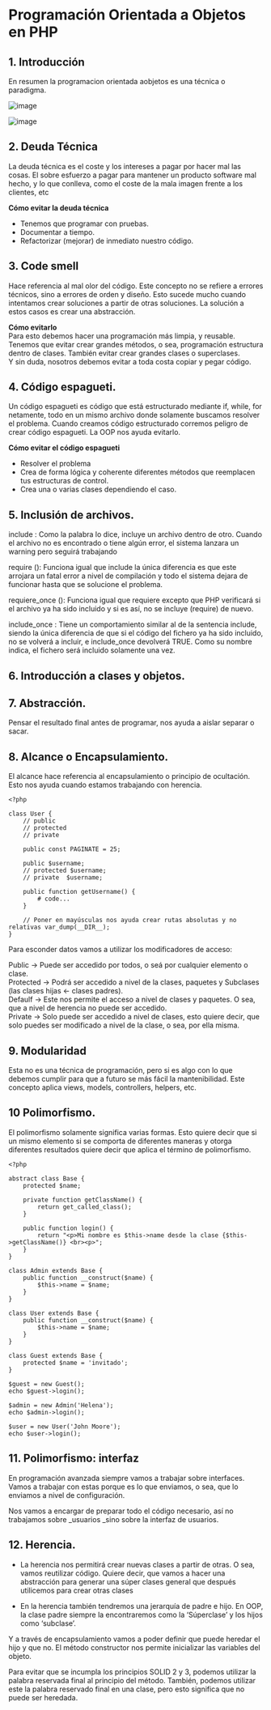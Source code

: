 # Programación Orientada a Objetos en PHP

## 1. Introducción

En resumen la programacion orientada aobjetos es una técnica o paradigma.  

![image](https://user-images.githubusercontent.com/31891276/127934972-062ced44-60d6-444d-9740-823e656bb545.png)

![image](https://user-images.githubusercontent.com/31891276/127935063-ba054bd4-f7e8-459d-8276-43724976aedc.png)

## 2. Deuda Técnica  

La deuda técnica es el coste y los intereses a pagar por hacer mal las cosas. El sobre esfuerzo a pagar para mantener un producto software mal hecho, y lo que conlleva, como el coste de la mala imagen frente a los clientes, etc  

**Cómo evitar la deuda técnica**  
- Tenemos que programar con pruebas.  
- Documentar a tiempo.  
- Refactorizar (mejorar) de inmediato nuestro código.  

## 3.  Code smell

Hace referencia al mal olor del código. Este concepto no se refiere a errores técnicos, sino a errores de orden y diseño. Esto sucede mucho cuando intentamos crear soluciones a partir de otras soluciones.
La solución a estos casos es crear una abstracción.

**Cómo evitarlo**  
Para esto debemos hacer una programación más limpia, y reusable. Tenemos que evitar crear grandes métodos, o sea, programación estructura dentro de clases. También evitar crear grandes clases o superclases.  
Y sin duda, nosotros debemos evitar a toda costa copiar y pegar código.  

## 4.  Código espagueti.

Un código espagueti es código que está estructurado mediante if, while, for netamente, todo en un mismo archivo donde solamente buscamos resolver el problema. Cuando creamos código estructurado corremos peligro de crear código espagueti. La OOP nos ayuda evitarlo.  

**Cómo evitar el código espagueti**  
- Resolver el problema  
- Crea de forma lógica y coherente diferentes métodos que reemplacen tus estructuras de control.  
- Crea una o varias clases dependiendo el caso.  

## 5. Inclusión de archivos. 

include : Como la palabra lo dice, incluye un archivo dentro de otro. Cuando el archivo no es encontrado o tiene algún error, el sistema lanzara un warning pero seguirá trabajando  

require (): Funciona igual que include la única diferencia es que este arrojara un fatal error a nivel de compilación y todo el sistema dejara de funcionar hasta que se solucione el problema.  
  
requiere_once (): Funciona igual que requiere excepto que PHP verificará si el archivo ya ha sido incluido y si es así, no se incluye (require) de nuevo.  

include_once : Tiene un comportamiento similar al de la sentencia include, siendo la única diferencia de que si el código del fichero ya ha sido incluido, no se volverá a incluir, e include_once devolverá TRUE. Como su nombre indica, el fichero será incluido solamente una vez.  

## 6. Introducción a clases y objetos.
  
## 7. Abstracción.
Pensar el resultado final antes de programar, nos ayuda a aislar separar o sacar.
  
## 8. Alcance o Encapsulamiento.
  
El alcance hace referencia al encapsulamiento o principio de ocultación. Esto nos ayuda cuando estamos trabajando con herencia.

    <?php

    class User {
        // public
        // protected
        // private

        public const PAGINATE = 25;

        public $username;
        // protected $username;
        // private  $username;

        public function getUsername() {
            # code...
        }

        // Poner en mayúsculas nos ayuda crear rutas absolutas y no relativas var_dump(__DIR__);
    }

Para esconder datos vamos a utilizar los modificadores de acceso:  

Public → Puede ser accedido por todos, o seá por cualquier elemento o clase.  
Protected → Podrá ser accedido a nivel de la clases, paquetes y Subclases (las clases hijas ← clases padres).  
Defaulf → Este nos permite el acceso a nivel de clases y paquetes. O sea, que a nivel de herencia no puede ser accedido.  
Private → Solo puede ser accedido a nivel de clases, esto quiere decir, que solo puedes ser modificado a nivel de la clase, o sea, por ella misma.  

## 9. Modularidad

Esta no es una técnica de programación, pero si es algo con lo que debemos cumplir para que a futuro se más fácil la mantenibilidad. Este concepto aplica views, models, controllers, helpers, etc.

## 10 Polimorfismo.

El polimorfismo solamente significa varias formas. Esto quiere decir que si un mismo elemento si se comporta de diferentes maneras y otorga diferentes resultados quiere decir que aplica el término de polimorfismo.

    <?php

    abstract class Base {
        protected $name;

        private function getClassName() {
            return get_called_class();
        }

        public function login() {
            return "<p>Mi nombre es $this->name desde la clase {$this->getClassName()} <br><p>";
        }
    }

    class Admin extends Base {
        public function __construct($name) {
            $this->name = $name;
        }
    }

    class User extends Base {
        public function __construct($name) {
            $this->name = $name;
        }
    }

    class Guest extends Base {
        protected $name = 'invitado';
    }

    $guest = new Guest();
    echo $guest->login();

    $admin = new Admin('Helena');
    echo $admin->login();

    $user = new User('John Moore');
    echo $user->login();
    
## 11. Polimorfismo: interfaz  

En programación avanzada siempre vamos a trabajar sobre interfaces. Vamos a trabajar con estas porque es lo que enviamos, o sea, que lo enviamos a nivel de configuración.

Nos vamos a encargar de preparar todo el código necesario, así no trabajamos sobre _usuarios _sino sobre la interfaz de usuarios.

## 12. Herencia.

- La herencia nos permitirá crear nuevas clases a partir de otras. O sea, vamos reutilizar código. Quiere decir, que vamos a hacer una abstracción para generar una súper clases general que después utilicemos para crear otras clases  

- En la herencia también tendremos una jerarquía de padre e hijo.
En OOP, la clase padre siempre la encontraremos como la ‘Súperclase’ y los hijos como ‘subclase’. 

Y a través de encapsulamiento vamos a poder definir que puede heredar el hijo y que no.
El método constructor nos permite inicializar las variables del objeto.  

Para evitar que se incumpla los principios SOLID 2 y 3, podemos utilizar la palabra reservada final al principio del método. También, podemos utilizar este la palabra reservado final en una clase, pero esto significa que no puede ser heredada.  

